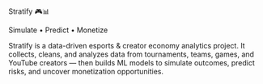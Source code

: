 Stratify 🎮📊

Simulate • Predict • Monetize

Stratify is a data-driven esports & creator economy analytics project.
It collects, cleans, and analyzes data from tournaments, teams, games, and YouTube creators — then builds ML models to simulate outcomes, predict risks, and uncover monetization opportunities.




